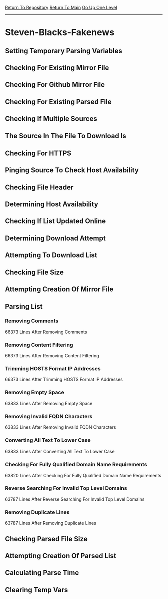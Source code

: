 [Return To Repository](https://github.com/deathbybandaid/piholeparser/)
[Return To Main](https://github.com/deathbybandaid/piholeparser/blob/master/RecentRunLogs/Mainlog.md)
[Go Up One Level](https://github.com/deathbybandaid/piholeparser/blob/master/RecentRunLogs/TopLevelScripts/30-Processing-External-Blacklists.md)
____________________________________
# Steven-Blacks-Fakenews
## Setting Temporary Parsing Variables
## Checking For Existing Mirror File
## Checking For Github Mirror File
## Checking For Existing Parsed File
## Checking If Multiple Sources
## The Source In The File To Download Is
## Checking For HTTPS
## Pinging Source To Check Host Availability
## Checking File Header
## Determining Host Availability
## Checking If List Updated Online
## Determining Download Attempt
## Attempting To Download List
## Checking File Size
## Attempting Creation Of Mirror File
## Parsing List
### Removing Comments
66373 Lines After Removing Comments
### Removing Content Filtering
66373 Lines After Removing Content Filtering
### Trimming HOSTS Format IP Addresses
66373 Lines After Trimming HOSTS Format IP Addresses
### Removing Empty Space
63833 Lines After Removing Empty Space
### Removing Invalid FQDN Characters
63833 Lines After Removing Invalid FQDN Characters
### Converting All Text To Lower Case
63833 Lines After Converting All Text To Lower Case
### Checking For Fully Qualified Domain Name Requirements
63820 Lines After Checking For Fully Qualified Domain Name Requirements
### Reverse Searching For Invalid Top Level Domains
63787 Lines After Reverse Searching For Invalid Top Level Domains
### Removing Duplicate Lines
63787 Lines After Removing Duplicate Lines
## Checking Parsed File Size
## Attempting Creation Of Parsed List
## Calculating Parse Time
## Clearing Temp Vars
